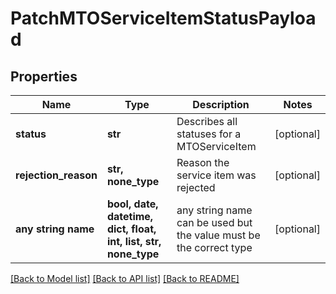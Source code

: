 # PatchMTOServiceItemStatusPayload


## Properties
Name | Type | Description | Notes
------------ | ------------- | ------------- | -------------
**status** | **str** | Describes all statuses for a MTOServiceItem | [optional] 
**rejection_reason** | **str, none_type** | Reason the service item was rejected | [optional] 
**any string name** | **bool, date, datetime, dict, float, int, list, str, none_type** | any string name can be used but the value must be the correct type | [optional]

[[Back to Model list]](../README.md#documentation-for-models) [[Back to API list]](../README.md#documentation-for-api-endpoints) [[Back to README]](../README.md)


